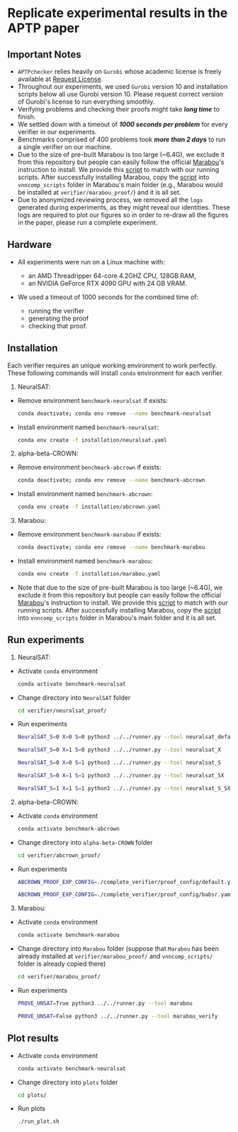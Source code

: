 # Replicate experimental results in the APTP paper

## Important Notes

- `APTPchecker` relies heavily on `Gurobi` whose academic license is freely available at [Request License](https://portal.gurobi.com/iam/licenses/request). 
- Throughout our experiments, we used `Gurobi` version 10 and installation scripts below all use Gurobi version 10. Please request correct version of Gurobi's license to run everything smoothly.
- Verifying problems and checking their proofs might take ***long time*** to finish. 
- We settled down with a timeout of ***1000 seconds per problem*** for every verifier in our experiments.
- Benchmarks comprised of 400 problems took ***more than 2 days*** to run a single verifier on our machine.
- Due to the size of pre-built Marabou is too large (~6.4G), we exclude it from this repository but people can easily follow the official [Marabou](https://github.com/NeuralNetworkVerification/Marabou)'s instruction to install. We provide this [script](verifier/marabou_proof/vnncomp_scripts/run_instance.sh) to match with our running scripts. After successfully installing Marabou, copy the [script](verifier/marabou_proof/vnncomp_scripts/run_instance.sh) into `vnncomp_scripts` folder in Marabou's main folder (e.g., Marabou would be installed at `verifier/marabou_proof/`) and it is all set.
- Due to anonymized reviewing process, we removed all the `logs` generated during experiments, as they might reveal our identities. These logs are required to plot our figures so in order to re-draw all the figures in the paper, please run a complete experiment.

## Hardware

- All experiments were run on a Linux machine with:
    - an AMD Threadripper 64-core 4.2GHZ CPU, 128GB RAM, 
    - an NVIDIA GeForce RTX 4090 GPU with 24 GB VRAM. 

- We used a timeout of 1000 seconds for the combined time of:
    - running the verifier 
    - generating the proof
    - checking that proof.

## Installation

Each verifier requires an unique working environment to work perfectly. These following commands will install `conda` environment for each verifier.

1. NeuralSAT: 

- Remove environment `benchmark-neuralsat` if exists:

    ```bash
    conda deactivate; conda env remove --name benchmark-neuralsat
    ```

- Install environment named `benchmark-neuralsat`:

    ```bash
    conda env create -f installation/neuralsat.yaml
    ```

2. alpha-beta-CROWN: 

- Remove environment `benchmark-abcrown` if exists:

    ```bash
    conda deactivate; conda env remove --name benchmark-abcrown
    ```

- Install environment named `benchmark-abcrown`:

    ```bash
    conda env create -f installation/abcrown.yaml
    ```


3. Marabou: 

- Remove environment `benchmark-marabou` if exists:

    ```bash
    conda deactivate; conda env remove --name benchmark-marabou
    ```

- Install environment named `benchmark-marabou`:

    ```bash
    conda env create -f installation/marabou.yaml
    ```

- Note that due to the size of pre-built Marabou is too large (~6.4G), we exclude it from this repository but people can easily follow the official [Marabou](https://github.com/NeuralNetworkVerification/Marabou)'s instruction to install. We provide this [script](verifier/marabou_proof/vnncomp_scripts/run_instance.sh) to match with our running scripts. After successfully installing Marabou, copy the [script](verifier/marabou_proof/vnncomp_scripts/run_instance.sh) into `vnncomp_scripts` folder in Marabou's main folder and it is all set.

## Run experiments

1. NeuralSAT: 

- Activate `conda` environment

    ```bash
    conda activate benchmark-neuralsat
    ```

- Change directory into `NeuralSAT` folder

    ```bash
    cd verifier/neuralsat_proof/
    ```

- Run experiments

    ```bash
    NeuralSAT_S=0 X=0 S=0 python3 ../../runner.py --tool neuralsat_default
    ```

    ```bash
    NeuralSAT_S=0 X=1 S=0 python3 ../../runner.py --tool neuralsat_X
    ```

    ```bash
    NeuralSAT_S=0 X=0 S=1 python3 ../../runner.py --tool neuralsat_S
    ```

    ```bash
    NeuralSAT_S=0 X=1 S=1 python3 ../../runner.py --tool neuralsat_SX
    ```

    ```bash
    NeuralSAT_S=1 X=1 S=1 python3 ../../runner.py --tool neuralsat_S_SX
    ```


2. alpha-beta-CROWN: 

- Activate `conda` environment

    ```bash
    conda activate benchmark-abcrown
    ```

- Change directory into `alpha-beta-CROWN` folder

    ```bash
    cd verifier/abcrown_proof/
    ```

- Run experiments

    ```bash
    ABCROWN_PROOF_EXP_CONFIG=./complete_verifier/proof_config/default.yaml X=1 S=1 python3 ../../runner.py --tool abcrown_default
    ```

    ```bash
    ABCROWN_PROOF_EXP_CONFIG=./complete_verifier/proof_config/babsr.yaml X=1 S=1 python3 ../../runner.py --tool abcrown_babsr
    ```

3. Marabou: 

- Activate `conda` environment

    ```bash
    conda activate benchmark-marabou
    ```


- Change directory into `Marabou` folder (suppose that `Marabou` has been already installed at `verifier/marabou_proof/` and `vnncomp_scripts/` folder is already copied there)

    ```bash
    cd verifier/marabou_proof/
    ```

- Run experiments

    ```bash
    PROVE_UNSAT=True python3 ../../runner.py --tool marabou
    ```

    ```bash
    PROVE_UNSAT=False python3 ../../runner.py --tool marabou_verify
    ```


## Plot results


- Activate `conda` environment

    ```bash
    conda activate benchmark-neuralsat
    ```

- Change directory into `plots` folder

    ```bash
    cd plots/
    ```

- Run plots

    ```bash
    ./run_plot.sh 
    ```
